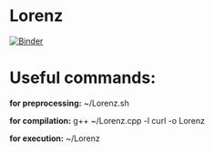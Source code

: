 # Lorenz
[![Binder](https://mybinder.org/badge_logo.svg)](https://mybinder.org/v2/gh/git@github.com:jiedongever/Lorenz.git/master?urlpath=lab)


# Useful commands:

__for preprocessing:__ ~/Lorenz.sh

__for compilation:__   g++ ~/Lorenz.cpp -l curl -o Lorenz

__for execution:__     ~/Lorenz


